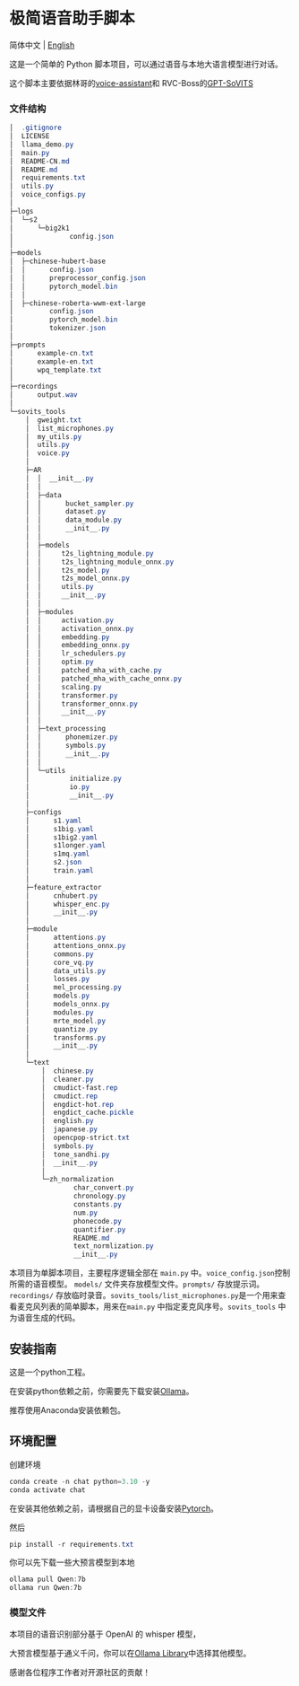 # 极简语音助手脚本

简体中文 | [English](README.md)

这是一个简单的 Python 脚本项目，可以通过语音与本地大语言模型进行对话。

这个脚本主要依据林哥的[voice-assistant](https://github.com/linyiLYi/voice-assistant)和 RVC-Boss的[GPT-SoVITS](https://github.com/RVC-Boss/GPT-SoVITS)

### 文件结构

```powershell
│  .gitignore
│  LICENSE
│  llama_demo.py
│  main.py
│  README-CN.md
│  README.md
│  requirements.txt
│  utils.py
│  voice_configs.py
│
├─logs
│  └─s2
│      └─big2k1
│              config.json
│
├─models
│  ├─chinese-hubert-base
│  │      config.json
│  │      preprocessor_config.json
│  │      pytorch_model.bin
│  │
│  ├─chinese-roberta-wwm-ext-large
│         config.json
│         pytorch_model.bin
│         tokenizer.json
│
├─prompts
│      example-cn.txt
│      example-en.txt
│      wpq_template.txt
│
├─recordings
│      output.wav
│
└─sovits_tools
    │  gweight.txt
    │  list_microphones.py
    │  my_utils.py
    │  utils.py
    │  voice.py
    │
    ├─AR
    │  │  __init__.py
    │  │
    │  ├─data
    │  │      bucket_sampler.py
    │  │      dataset.py
    │  │      data_module.py
    │  │      __init__.py
    │  │
    │  ├─models
    │  │     t2s_lightning_module.py
    │  │     t2s_lightning_module_onnx.py
    │  │     t2s_model.py
    │  │     t2s_model_onnx.py
    │  │     utils.py
    │  │     __init__.py
    │  │
    │  ├─modules
    │  │     activation.py
    │  │     activation_onnx.py
    │  │     embedding.py
    │  │     embedding_onnx.py
    │  │     lr_schedulers.py
    │  │     optim.py
    │  │     patched_mha_with_cache.py
    │  │     patched_mha_with_cache_onnx.py
    │  │     scaling.py
    │  │     transformer.py
    │  │     transformer_onnx.py
    │  │     __init__.py
    │  │
    │  ├─text_processing
    │  │      phonemizer.py
    │  │      symbols.py
    │  │      __init__.py
    │  │
    │  └─utils
    │          initialize.py
    │          io.py
    │          __init__.py
    │
    ├─configs
    │      s1.yaml
    │      s1big.yaml
    │      s1big2.yaml
    │      s1longer.yaml
    │      s1mq.yaml
    │      s2.json
    │      train.yaml
    │
    ├─feature_extractor
    │      cnhubert.py
    │      whisper_enc.py
    │      __init__.py
    │
    ├─module
    │      attentions.py
    │      attentions_onnx.py
    │      commons.py
    │      core_vq.py
    │      data_utils.py
    │      losses.py
    │      mel_processing.py
    │      models.py
    │      models_onnx.py
    │      modules.py
    │      mrte_model.py
    │      quantize.py
    │      transforms.py
    │      __init__.py
    │
    └─text
        │  chinese.py
        │  cleaner.py
        │  cmudict-fast.rep
        │  cmudict.rep
        │  engdict-hot.rep
        │  engdict_cache.pickle
        │  english.py
        │  japanese.py
        │  opencpop-strict.txt
        │  symbols.py
        │  tone_sandhi.py
        │  __init__.py
        │
        └─zh_normalization
                char_convert.py
                chronology.py
                constants.py
                num.py
                phonecode.py
                quantifier.py
                README.md
                text_normlization.py
                __init__.py
```

本项目为单脚本项目，主要程序逻辑全部在 `main.py` 中。`voice_config.json`控制所需的语音模型。 `models/` 文件夹存放模型文件。`prompts/` 存放提示词。`recordings/` 存放临时录音。`sovits_tools/list_microphones.py`是一个用来查看麦克风列表的简单脚本，用来在`main.py` 中指定麦克风序号。`sovits_tools` 中为语音生成的代码。

## 安装指南

这是一个python工程。

在安装python依赖之前，你需要先下载安装[Ollama](https://ollama.com/download)。

推荐使用Anaconda安装依赖包。

## 环境配置

创建环境

```powershell
conda create -n chat python=3.10 -y
conda activate chat
```

在安装其他依赖之前，请根据自己的显卡设备安装[Pytorch](https://pytorch.org/get-started/locally/)。

然后

```powershell
pip install -r requirements.txt
```

你可以先下载一些大预言模型到本地

```powershell
ollama pull Qwen:7b
ollama run Qwen:7b
```

### 模型文件

本项目的语音识别部分基于 OpenAI 的 whisper 模型，

大预言模型基于通义千问，你可以在[Ollama Library](https://ollama.com/library)中选择其他模型。

感谢各位程序工作者对开源社区的贡献！
